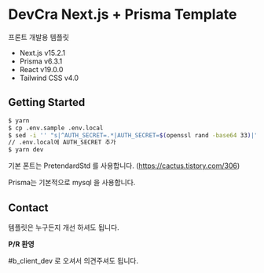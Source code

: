 # DevCra Next.js + Prisma Template

프론트 개발용 템플릿

- Next.js v15.2.1
- Prisma v6.3.1
- React v19.0.0
- Tailwind CSS v4.0

## Getting Started

```bash
$ yarn
$ cp .env.sample .env.local
$ sed -i '' "s|^AUTH_SECRET=.*|AUTH_SECRET=$(openssl rand -base64 33)|" .env.local
// .env.local에 AUTH_SECRET 추가
$ yarn dev
```

기본 폰트는 PretendardStd 를 사용합니다. (https://cactus.tistory.com/306)

Prisma는 기본적으로 mysql 을 사용합니다.

## Contact

템플릿은 누구든지 개선 하셔도 됩니다.

**P/R 환영**

#b_client_dev 로 오셔서 의견주셔도 됩니다.
